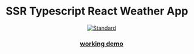 # SSR Typescript React Weather App

<div align="center">
  <!-- Standard -->
  <a href="https://standardjs.com">
    <img src="https://img.shields.io/badge/code%20style-standard-brightgreen.svg?style=flat-square"
      alt="Standard" />
  </a>
</div>
<div align="center">
  <h3>
    <a href="https://vast-inlet-85766.herokuapp.com/">
      working demo
    </a>
    </h3>
 </div>

